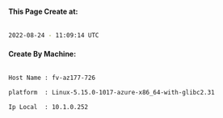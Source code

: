 
   
#### This Page Create at:

```bash

2022-08-24 - 11:09:14 UTC

```

#### Create By Machine:

```bash

Host Name : fv-az177-726

platform  : Linux-5.15.0-1017-azure-x86_64-with-glibc2.31

Ip Local  : 10.1.0.252

```

